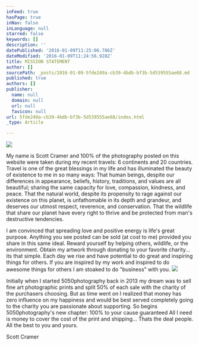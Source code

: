 ```yaml
---
inFeed: true
hasPage: true
inNav: false
inLanguage: null
starred: false
keywords: []
description: ''
datePublished: '2016-01-09T11:25:06.786Z'
dateModified: '2016-01-09T11:24:56.928Z'
title: MISSION STATEMENT
author: []
sourcePath: _posts/2016-01-09-5fde249a-cb39-4bdb-bf3b-5d539555ae68.md
published: true
authors: []
publisher:
  name: null
  domain: null
  url: null
  favicon: null
url: 5fde249a-cb39-4bdb-bf3b-5d539555ae68/index.html
_type: Article

---
```

![](https://the-grid-user-content.s3-us-west-2.amazonaws.com/bc309be8-43fb-43f0-8a83-b4aee11a66e9.jpg)

My name is Scott Cramer and 100% of the photography posted on this website were taken during my recent travels: 6 continents and 20 countries. Travel is one of the great blessings in my life and has illuminated the beauty of existence to me in so many ways: That human beings, despite our differences in appearance, beliefs, history, traditions, and values are all beautiful; sharing the same capacity for love, compassion, kindness, and peace. That the natural world, despite its propensity to rage against our existence on this planet, is unfathomable in its depth and grandeur, and deserves our utmost respect, reverence, and conservation. That the wildlife that share our planet have every right to thrive and be protected from man's destructive tendencies.  

I am convinced that spreading love and positive energy is life's great purpose. Anything you see posted can be sold (at cost to me) provided you share in this same ideal. Reward yourself by helping others, wildlife, or the environment. Obtain my artwork through donating to your favorite charity... its that simple. Each day we rise and have potential to do great and inspiring things for others. If you are inspired by my work and inspired to do awesome things for others I am stoaked to do "business" with you. ![](https://the-grid-user-content.s3-us-west-2.amazonaws.com/e12718dc-5c5d-47ed-b561-7de88f2e9b2c.jpg)

Initially when I started 5050photography back in 2013 my dream was to sell fine art photographic prints and split 50% of each sale with the charity of the purchasers choosing. But as time went on I realized that money has zero influence on my happiness and would be best served completely going to the charity you are passionate about supporting. So begins 5050photography's new chapter: 100% to your cause guaranteed All I need is money to cover the cost of the print and shipping... Thats the deal people. All the best to you and yours.

Scott Cramer